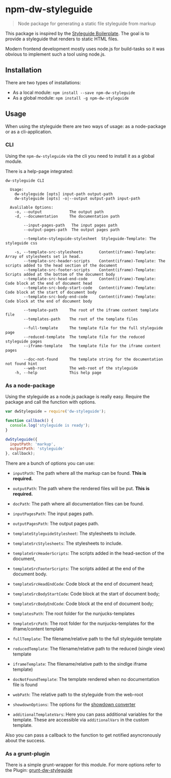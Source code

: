 # npm-dw-styleguide

> Node package for generating a static file styleguide from markup

This package is inspired by the [Styleguide Boilerplate](https://bjankord.github.io/Style-Guide-Boilerplate/). The goal
is to provide a styleguide that renders to static HTML files.

Modern frontend development mostly uses node.js for build-tasks so it was obvious to implement such a tool using node.js.

## Installation

There are two types of installations:

- As a local module:
  `npm install --save npm-dw-styleguide`
- As a global module:
  `npm install -g npm-dw-styleguide`
  
## Usage

When using the styleguide there are two ways of usage: as a node-package or as a cli-application.

### CLI

Using the `npm-dw-styleguide` via the cli you need to install it as a global module.

There is a help-page integrated:

```
dw-styleguide CLI

  Usage:
    dw-styleguide [opts] input-path output-path
    dw-styleguide [opts] -o|--output output-path input-path

  Avalilable Options:
    -o, --output            The output path
    -d, --documentation     The documentation path

        --input-pages-path   The input pages path
        --output-pages-path  The output pages path

        --template-styleguide-stylesheet  Styleguide-Template: The styleguide css

    -s, --template-src-stylesheets       Content(iframe)-Template: Array of stylesheets set in head.
        --template-src-header-scripts    Content(iframe)-Template: The scripts added to the head section of the document
        --template-src-footer-scripts    Content(iframe)-Template: Scripts added at the bottom of the document body
        --template-src-head-end-code     Content(iframe)-Template: Code block at the end of document head
        --template-src-body-start-code   Content(iframe)-Template: Code block at the start of document body
        --template-src-body-end-code     Content(iframe)-Template: Code block at the end of document body

        --template-path     The root of the iframe content template file
        --templates-path    The root of the template files

        --full-template     The template file for the full styleguide page
        --reduced-template  The template file for the reduced styleguide pages
        --iframe-template   The template file for the iframe content pages

        --doc-not-found     The template string for the documentation not found hint
        --web-root          The web-root of the styleguide
    -h, --help              This help page
```

### As a node-package

Using the styleguide as a node.js package is really easy. Require the package and call the function with options.

```javascript
var dwStyleguide = require('dw-styleguide');

function callback() {
  console.log('styleguide is ready');
}

dwStyleguide({
  inputPath: 'markup',
  outputPath: 'styleguide'
}, callback);
```

There are a bunch of options you can use:

- `inputPath`: The path where all the markup can be found. __This is required.__
- `outputPath`: The path where the rendered files will be put. __This is required.__
- `docPath`: The path where all documentation files can be found.
- `inputPagesPath`: The input pages path.
- `outputPagesPath`: The output pages path.

- `templateStyleguideStylesheet`: The stylesheets to include.

- `templateSrcStylesheets`: The stylesheets to include.
- `templateSrcHeaderScripts`: The scripts added in the head-section of the document,
- `templateSrcFooterScripts`: The scripts added at the end of the document body.
- `templateSrcHeadEndCode`: Code block at the end of document head;
- `templateSrcBodyStartCode`: Code block at the start of document body;
- `templateSrcBodyEndCode`: Code block at the end of document body;

- `templatesPath`: The root folder for the nunjucks-templates
- `templateSrcPath`: The root folder for the nunjucks-templates for the iframe/content template
- `fullTemplate`: The filename/relative path to the full styleguide template
- `reducedTemplate`: The filename/relative path to the reduced (single view) template
- `iframeTemplate`: The filename/relative path to the sindlge iframe template)
- `docNotFoundTemplate`: The template rendered when no documentation file is found
- `webPath`: The relative path to the styleguide from the web-root
- `showdownOptions`: The options for the [showdown converter](https://github.com/showdownjs/showdown)
- `additionalTemplateVars`: Here you can pass additional variables for the template. These are accessible via `additionalVars` in the custom template. 

Also you can pass a callback to the function to get notified asyncronously about the success.

### As a grunt-plugin

There is a simple grunt-wrapper for this module. For more options refer to the Plugin: [grunt-dw-styleguide](https://www.npmjs.com/package/grunt-dw-styleguide)
